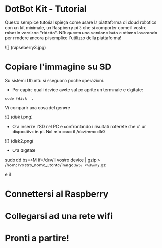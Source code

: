 # DotBot Kit - Tutorial



Questo semplice tutorial spiega come usare la piattaforma di cloud robotics con un kit minimale, un Raspberry pi 3 che si comporter come il vostro robot in versione "ridotta".
NB: questa  una versione beta e stiamo lavorando per rendere ancora pi semplice l'utilizzo della piattaforma!

![] (rapseberry3.jpg) 


# Copiare l'immagine su SD


Su sistemi Ubuntu si eseguono poche operazioni.

- Per capire quali device avete sul pc aprite un terminale e digitate:

```
sudo fdisk -l

```

Vi comparir una cosa del genere

![] (disk1.png) 

- Ora inserite l'SD nel PC e confrontando i risultati noterete che c' un dispositivo in pi. Nel mio caso  il /dev/mmcblk0

![] (disk2.png) 

- Ora digitate 


sudo dd bs=4M if=/dev/il vostro device | gzip > /home/vostro_nome_utente/image`date +%d%m%y`.gz

e il 




Connettersi al Raspberry
===

Collegarsi ad una rete wifi
===


Pronti a partire!
===
